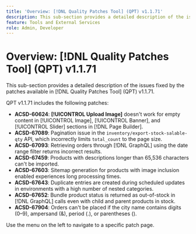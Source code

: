 ```yaml
---
title: 'Overview: [!DNL Quality Patches Tool] (QPT) v1.1.71'
description: This sub-section provides a detailed description of the issues fixed by the patches available in [!DNL Quality Patches Tool] (QPT) v1.1.71.
feature: Tools and External Services
role: Admin, Developer
---
```

# Overview: [!DNL Quality Patches Tool] (QPT) v1.1.71

This sub-section provides a detailed description of the issues fixed by the patches available in [!DNL Quality Patches Tool] (QPT) v1.1.71.

QPT v1.1.71 includes the following patches:


* **ACSD-60624**: **[!UICONTROL Upload Image]** doesn't work for empty content in [!UICONTROL Image], [!UICONTROL Banner], and [!UICONTROL Slider] sections in [!DNL Page Builder].
* **ACSD-67089**: Pagination issue in the `inventory/export-stock-salable-qty` API, which incorrectly limits `total_count` to the page size.
* **ACSD-67093**: Retrieving orders through [!DNL GraphQL] using the date range filter returns incorrect results.
* **ACSD-67459**: Products with descriptions longer than 65,536 characters can't be imported.
* **ACSD-67603**: Sitemap generation for products with image inclusion enabled experiences long processing times.
* **ACSD-67643**: Duplicate entries are created during scheduled updates in environments with a high number of nested categories.
* **ACSD-67652**: Bundle product status is returned as out-of-stock in [!DNL GraphQL] calls even with child and parent products in stock.
* **ACSD-67904**: Orders can't be placed if the city name contains digits (0–9), ampersand (&), period (.), or parentheses ().

Use the menu on the left to navigate to a specific patch page.
